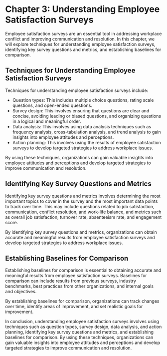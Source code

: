 Chapter 3: Understanding Employee Satisfaction Surveys
======================================================

Employee satisfaction surveys are an essential tool in addressing workplace conflict and improving communication and resolution. In this chapter, we will explore techniques for understanding employee satisfaction surveys, identifying key survey questions and metrics, and establishing baselines for comparison.

Techniques for Understanding Employee Satisfaction Surveys
----------------------------------------------------------

Techniques for understanding employee satisfaction surveys include:

* Question types: This includes multiple choice questions, rating scale questions, and open-ended questions.
* Survey design: This involves ensuring that questions are clear and concise, avoiding leading or biased questions, and organizing questions in a logical and meaningful order.
* Data analysis: This involves using data analysis techniques such as frequency analysis, cross-tabulation analysis, and trend analysis to gain insights into employee attitudes and perceptions.
* Action planning: This involves using the results of employee satisfaction surveys to develop targeted strategies to address workplace issues.

By using these techniques, organizations can gain valuable insights into employee attitudes and perceptions and develop targeted strategies to improve communication and resolution.

Identifying Key Survey Questions and Metrics
--------------------------------------------

Identifying key survey questions and metrics involves determining the most important topics to cover in the survey and the most important data points to track over time. This may include questions related to job satisfaction, communication, conflict resolution, and work-life balance, and metrics such as overall job satisfaction, turnover rate, absenteeism rate, and engagement score.

By identifying key survey questions and metrics, organizations can obtain accurate and meaningful results from employee satisfaction surveys and develop targeted strategies to address workplace issues.

Establishing Baselines for Comparison
-------------------------------------

Establishing baselines for comparison is essential to obtaining accurate and meaningful results from employee satisfaction surveys. Baselines for comparison can include results from previous surveys, industry benchmarks, best practices from other organizations, and internal goals and objectives.

By establishing baselines for comparison, organizations can track changes over time, identify areas of improvement, and set realistic goals for improvement.

In conclusion, understanding employee satisfaction surveys involves using techniques such as question types, survey design, data analysis, and action planning, identifying key survey questions and metrics, and establishing baselines for comparison. By using these techniques, organizations can gain valuable insights into employee attitudes and perceptions and develop targeted strategies to improve communication and resolution.
